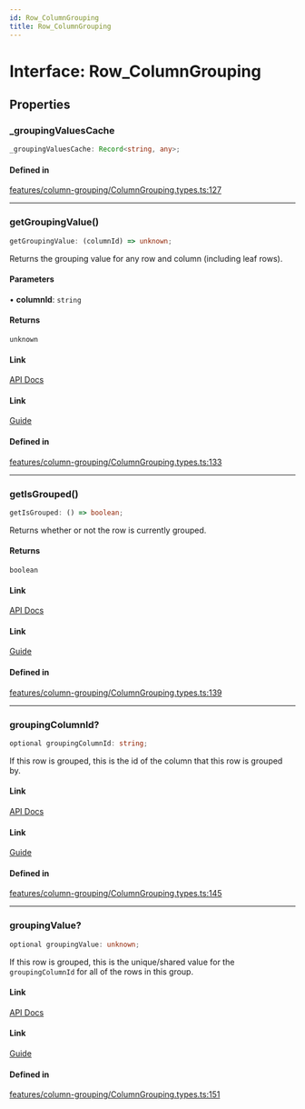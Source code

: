 ```yaml
---
id: Row_ColumnGrouping
title: Row_ColumnGrouping
---
```


# Interface: Row\_ColumnGrouping

## Properties

### \_groupingValuesCache

```ts
_groupingValuesCache: Record<string, any>;
```

#### Defined in

[features/column-grouping/ColumnGrouping.types.ts:127](https://github.com/TanStack/table/blob/b1e6b79157b0debc7222660572b06c8b857f4605/packages/table-core/src/features/column-grouping/ColumnGrouping.types.ts#L127)

***

### getGroupingValue()

```ts
getGroupingValue: (columnId) => unknown;
```

Returns the grouping value for any row and column (including leaf rows).

#### Parameters

• **columnId**: `string`

#### Returns

`unknown`

#### Link

[API Docs](https://tanstack.com/table/v8/docs/api/features/grouping#getgroupingvalue)

#### Link

[Guide](https://tanstack.com/table/v8/docs/guide/grouping)

#### Defined in

[features/column-grouping/ColumnGrouping.types.ts:133](https://github.com/TanStack/table/blob/b1e6b79157b0debc7222660572b06c8b857f4605/packages/table-core/src/features/column-grouping/ColumnGrouping.types.ts#L133)

***

### getIsGrouped()

```ts
getIsGrouped: () => boolean;
```

Returns whether or not the row is currently grouped.

#### Returns

`boolean`

#### Link

[API Docs](https://tanstack.com/table/v8/docs/api/features/grouping#getisgrouped)

#### Link

[Guide](https://tanstack.com/table/v8/docs/guide/grouping)

#### Defined in

[features/column-grouping/ColumnGrouping.types.ts:139](https://github.com/TanStack/table/blob/b1e6b79157b0debc7222660572b06c8b857f4605/packages/table-core/src/features/column-grouping/ColumnGrouping.types.ts#L139)

***

### groupingColumnId?

```ts
optional groupingColumnId: string;
```

If this row is grouped, this is the id of the column that this row is grouped by.

#### Link

[API Docs](https://tanstack.com/table/v8/docs/api/features/grouping#groupingcolumnid)

#### Link

[Guide](https://tanstack.com/table/v8/docs/guide/grouping)

#### Defined in

[features/column-grouping/ColumnGrouping.types.ts:145](https://github.com/TanStack/table/blob/b1e6b79157b0debc7222660572b06c8b857f4605/packages/table-core/src/features/column-grouping/ColumnGrouping.types.ts#L145)

***

### groupingValue?

```ts
optional groupingValue: unknown;
```

If this row is grouped, this is the unique/shared value for the `groupingColumnId` for all of the rows in this group.

#### Link

[API Docs](https://tanstack.com/table/v8/docs/api/features/grouping#groupingvalue)

#### Link

[Guide](https://tanstack.com/table/v8/docs/guide/grouping)

#### Defined in

[features/column-grouping/ColumnGrouping.types.ts:151](https://github.com/TanStack/table/blob/b1e6b79157b0debc7222660572b06c8b857f4605/packages/table-core/src/features/column-grouping/ColumnGrouping.types.ts#L151)

